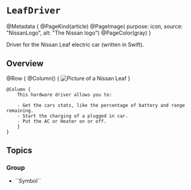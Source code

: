 # ``LeafDriver``
@Metadata {
    @PageKind(article)
    @PageImage(
               purpose: icon, 
               source: "NissanLogo", 
               alt: "The Nissan logo")
    @PageColor(gray)
}

Driver for the Nissan Leaf electric car (written in Swift).

## Overview


@Row {
    @Column() {
        ![Picture of a Nissan Leaf](PictureoOfLeaf)
    }
    
    @Column {
        This hardware driver allows you to:
        
        - Get the cars stats, like the percentage of battery and range remaining.
        - Start the charging of a plugged in car.
        - Put the AC or Heater on or off.
        }
    }

## Topics

### <!--@START_MENU_TOKEN@-->Group<!--@END_MENU_TOKEN@-->

- <!--@START_MENU_TOKEN@-->``Symbol``<!--@END_MENU_TOKEN@-->
